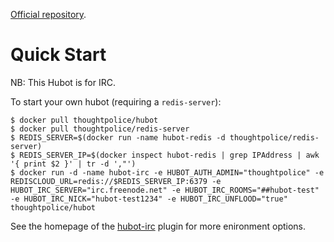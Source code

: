 [Official repository][repo].

[repo]: https://index.docker.io/u/thoughtpolice/hubot/

# Quick Start

NB: This Hubot is for IRC.

To start your own hubot (requiring a `redis-server`):

```
$ docker pull thoughtpolice/hubot
$ docker pull thoughtpolice/redis-server
$ REDIS_SERVER=$(docker run -name hubot-redis -d thoughtpolice/redis-server)
$ REDIS_SERVER_IP=$(docker inspect hubot-redis | grep IPAddress | awk '{ print $2 }' | tr -d ',"')
$ docker run -d -name hubot-irc -e HUBOT_AUTH_ADMIN="thoughtpolice" -e REDISCLOUD_URL=redis://$REDIS_SERVER_IP:6379 -e HUBOT_IRC_SERVER="irc.freenode.net" -e HUBOT_IRC_ROOMS="##hubot-test" -e HUBOT_IRC_NICK="hubot-test1234" -e HUBOT_IRC_UNFLOOD="true" thoughtpolice/hubot
```

See the homepage of the [hubot-irc] plugin for more enironment options.

[hubot-irc]: https://github.com/nandub/hubot-irc

